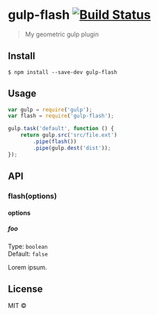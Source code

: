 # gulp-flash [![Build Status](https://travis-ci.org/webcaetano/gulp-flash.svg?branch=master)](https://travis-ci.org/webcaetano/gulp-flash)

> My geometric gulp plugin


## Install

```
$ npm install --save-dev gulp-flash
```


## Usage

```js
var gulp = require('gulp');
var flash = require('gulp-flash');

gulp.task('default', function () {
	return gulp.src('src/file.ext')
		.pipe(flash())
		.pipe(gulp.dest('dist'));
});
```


## API

### flash(options)

#### options

##### foo

Type: `boolean`  
Default: `false`

Lorem ipsum.


## License

MIT © [](https://github.com/webcaetano)
